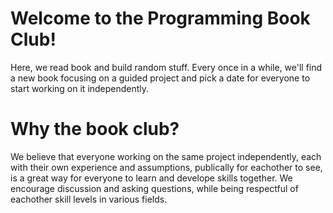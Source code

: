 # Welcome to the Programming Book Club!

Here, we read book and build random stuff. Every once in a while, we'll find a new book focusing on a guided project and pick a date for everyone to start working on it independently.
# Why the book club?

We believe that everyone working on the same project independently, each with their own experience and assumptions, publically for eachother to see, is a great way for everyone to learn and develope skills together. We encourage discussion and asking questions, while being respectful of eachother skill levels in various fields.
